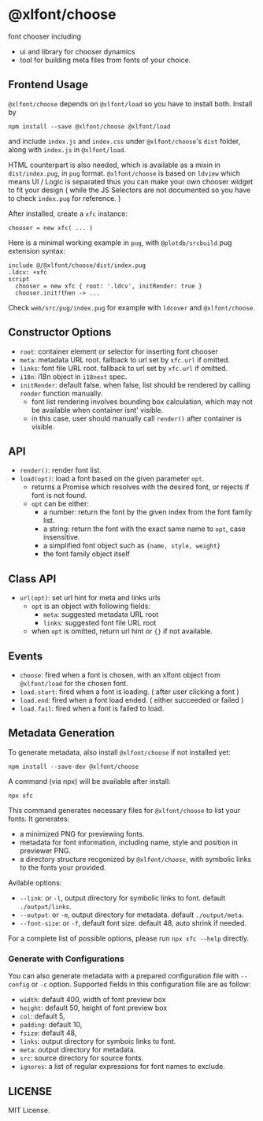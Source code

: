 # @xlfont/choose

font chooser including

 - ui and library for chooser dynamics
 - tool for building meta files from fonts of your choice.


## Frontend Usage

`@xlfont/choose` depends on `@xlfont/load` so you have to install both. Install by

    npm install --save @xlfont/choose @xlfont/load

and include `index.js` and `index.css` under `@xlfont/choose`'s `dist` folder, along with `index.js` in `@xlfont/load`.

HTML counterpart is also needed, which is available as a mixin in `dist/index.pug`, in `pug` format. `@xlfont/choose` is based on `ldview` which means UI / Logic is separated thus you can make your own chooser widget to fit your design ( while the JS Selectors are not documented so you have to check `index.pug` for reference. )

After installed, create a `xfc` instance:

    chooser = new xfc( ... )

Here is a minimal working example in `pug`, with `@plotdb/srcbuild` pug extension syntax:

    include @/@xlfont/choose/dist/index.pug
    .ldcv: +xfc
    script
      chooser = new xfc { root: '.ldcv', initRender: true }
      chooser.init!then -> ...


Check `web/src/pug/index.pug` for example with `ldcover` and `@xlfont/choose`.


## Constructor Options

 - `root`: container element or selector for inserting font chooser
 - `meta`: metadata URL root. fallback to url set by `xfc.url` if omitted.
 - `links`: font file URL root. fallback to url set by `xfc.url` if omitted.
 - `i18n`: i18n object in `i18next` spec.
 - `initRender`: default false. when false, list should be rendered by calling `render` function manually.
   - font list rendering involves bounding box calculation, which may not be available when container isnt' visible.
   - in this case, user should manually call `render()` after container is visible.


## API

 - `render()`: render font list.
 - `load(opt)`: load a font based on the given parameter `opt`.
   - returns a Promise which resolves with the desired font, or rejects if font is not found.
   - `opt` can be either:
     - a number: return the font by the given index from the font family list.
     - a string: return the font with the exact same name to `opt`, case insensitive.
     - a simplified font object such as `{name, style, weight}`
     - the font family object itself


## Class API

 - `url(opt)`: set url hint for meta and links urls
   - `opt` is an object with following fields:
     - `meta`: suggested metadata URL root
     - `links`: suggested font file URL root
   - when `opt` is omitted, return url hint or `{}` if not available.


## Events

 - `choose`: fired when a font is chosen, with an xlfont object from `@xlfont/load` for the chosen font.
 - `load.start`: fired when a font is loading. ( after user clicking a font )
 - `load.end`: fired when a font load ended. ( either succeeded or failed )
 - `load.fail`: fired when a font is failed to load.


## Metadata Generation

To generate metadata, also install `@xlfont/choose` if not installed yet:

    npm install --save-dev @xlfont/choose

A command (via npx) will be available after install:

    npx xfc

This command generates necessary files for `@xlfont/choose` to list your fonts. It generates:

 - a minimized PNG for previewing fonts.
 - metadata for font information, including name, style and position in previewer PNG.
 - a directory structure recgonized by `@xlfont/choose`, with symbolic links to the fonts your provided.

Avilable options:

 - `--link`: or `-l`, output directory for symbolic links to font. default `./output/links`.
 - `--output`: or `-m`, output directory for metadata. default `./output/meta`.
 - `--font-size`: or `-f`, default font size. default 48, auto shrink if needed.

For a complete list of possible options, please run `npx xfc --help` directly.


### Generate  with Configurations

You can also generate metadata with a prepared configuration file with `--config` or `-c` option. Supported fields in this configuration file are as follow:

 - `width`: default 400, width of font preview box
 - `height`: default 50, height of font preview box
 - `col`: default 5,
 - `padding`: default 10,
 - `fsize`: default 48,
 - `links`: output directory for symboic links to font.
 - `meta`: output directory for metadata.
 - `src`: source directory for source fonts.
 - `ignores`: a list of regular expressions for font names to exclude.


## LICENSE

MIT License.


